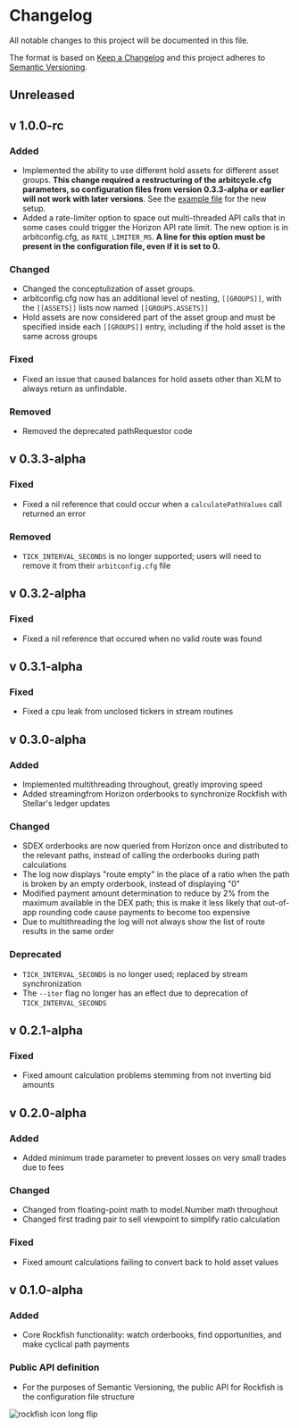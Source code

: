 # Changelog
All notable changes to this project will be documented in this file.

The format is based on [Keep a Changelog](http://keepachangelog.com/en/1.0.0/)
and this project adheres to [Semantic Versioning](http://semver.org/spec/v2.0.0.html).

## Unreleased


## v 1.0.0-rc

### Added
- Implemented the ability to use different hold assets for different asset groups. **This change required a restructuring of the arbitcycle.cfg parameters, so configuration files from version 0.3.3-alpha or earlier will not work with later versions**. See the [example file](examples/sample_arbitconfig.cfg) for the new setup.
- Added a rate-limiter option to space out multi-threaded API calls that in some cases could trigger the Horizon API rate limit. The new option is in arbitconfig.cfg, as `RATE_LIMITER_MS`. **A line for this option must be present in the configuration file, even if it is set to 0.**

### Changed
- Changed the conceptulization of asset groups. 
 - arbitconfig.cfg now has an additional level of nesting, `[[GROUPS]]`, with the `[[ASSETS]]` lists now named `[[GROUPS.ASSETS]]`
 - Hold assets are now considered part of the asset group and must be specified inside each `[[GROUPS]]` entry, including if the hold asset is the same across groups

### Fixed
- Fixed an issue that caused balances for hold assets other than XLM to always return as unfindable.

### Removed
- Removed the deprecated pathRequestor code

## v 0.3.3-alpha
### Fixed
- Fixed a nil reference that could occur when a `calculatePathValues` call returned an error
### Removed
- `TICK_INTERVAL_SECONDS` is no longer supported; users will need to remove it from their `arbitconfig.cfg` file

## v 0.3.2-alpha

### Fixed
- Fixed a nil reference that occured when no valid route was found

## v 0.3.1-alpha
### Fixed
- Fixed a cpu leak from unclosed tickers in stream routines

## v 0.3.0-alpha

### Added
- Implemented multithreading throughout, greatly improving speed
- Added streamingfrom Horizon orderbooks to synchronize Rockfish with Stellar's ledger updates

### Changed
- SDEX orderbooks are now queried from Horizon once and distributed to the relevant paths, instead of calling the orderbooks during path calculations
- The log now displays "route empty" in the place of a ratio when the path is broken by an empty orderbook, instead of displaying "0"
- Modified payment amount determination to reduce by 2% from the maximum available in the DEX path; this is make it less likely that out-of-app rounding code cause payments to become too expensive
- Due to multithreading the log will not always show the list of route results in the same order

### Deprecated
- `TICK_INTERVAL_SECONDS` is no longer used; replaced by stream synchronization
- The `--iter` flag no longer has an effect due to deprecation of `TICK_INTERVAL_SECONDS`



## v 0.2.1-alpha
### Fixed
- Fixed amount calculation problems stemming from not inverting bid amounts


## v 0.2.0-alpha
### Added
- Added minimum trade parameter to prevent losses on very small trades due to fees
### Changed
- Changed from floating-point math to model.Number math throughout
- Changed first trading pair to sell viewpoint to simplify ratio calculation
### Fixed
- Fixed amount calculations failing to convert back to hold asset values


## v 0.1.0-alpha
### Added
- Core Rockfish functionality: watch orderbooks, find opportunities, and make cyclical path payments

### Public API definition
- For the purposes of Semantic Versioning, the public API for Rockfish is the configuration file structure

![rockfish icon long flip](https://user-images.githubusercontent.com/43561569/52517024-0c518c00-2bfa-11e9-9cd0-e2443d7868f1.png)
